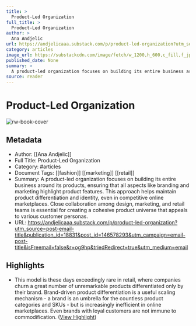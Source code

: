 ```yaml
---
title: >
  Product-Led Organization
full_title: >
  Product-Led Organization
author: >
  Ana Andjelic
url: https://andjelicaaa.substack.com/p/product-led-organization?utm_source=post-email-title&publication_id=18831&post_id=146578293&utm_campaign=email-post-title&isFreemail=false&r=og9hp&triedRedirect=true&utm_medium=email
category: articles
image_url: https://substackcdn.com/image/fetch/w_1200,h_600,c_fill,f_jpg,q_auto:good,fl_progressive:steep,g_auto/https%3A%2F%2Fsubstack-post-media.s3.amazonaws.com%2Fpublic%2Fimages%2F4cb2b0f5-8646-45e4-b091-3ec6b0624810_3120x2496.png
published_date: None
summary: >
  A product-led organization focuses on building its entire business around its products, ensuring that all aspects like branding and marketing highlight product features. This approach helps maintain product differentiation and identity, even in competitive online marketplaces. Close collaboration among design, marketing, and retail teams is essential for creating a cohesive product universe that appeals to various customer personas.
source: reader
---
```

# Product-Led Organization

![rw-book-cover](https://substackcdn.com/image/fetch/w_1200,h_600,c_fill,f_jpg,q_auto:good,fl_progressive:steep,g_auto/https%3A%2F%2Fsubstack-post-media.s3.amazonaws.com%2Fpublic%2Fimages%2F4cb2b0f5-8646-45e4-b091-3ec6b0624810_3120x2496.png)

## Metadata
- Author: [[Ana Andjelic]]
- Full Title: Product-Led Organization
- Category: #articles
- Document Tags: [[fashion]] [[marketing]] [[retail]] 
- Summary: A product-led organization focuses on building its entire business around its products, ensuring that all aspects like branding and marketing highlight product features. This approach helps maintain product differentiation and identity, even in competitive online marketplaces. Close collaboration among design, marketing, and retail teams is essential for creating a cohesive product universe that appeals to various customer personas.
- URL: https://andjelicaaa.substack.com/p/product-led-organization?utm_source=post-email-title&publication_id=18831&post_id=146578293&utm_campaign=email-post-title&isFreemail=false&r=og9hp&triedRedirect=true&utm_medium=email

## Highlights
- This model is these days exceedingly rare in retail, where companies churn a great number of unremarkable products differentiated only by their brand. Brand-driven product differentiation is a useful scaling mechanism - a brand is an umbrella for the countless product categories and SKUs - but is increasingly inefficient in online marketplaces. Even brands with loyal customers are not immune to commodification. ([View Highlight](https://read.readwise.io/read/01jds12pfwp5kp0tv4ds6j8cd4))


